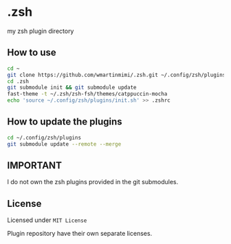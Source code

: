 # .zsh

my zsh plugin directory

## How to use

```sh
cd ~
git clone https://github.com/wmartinmimi/.zsh.git ~/.config/zsh/plugins
cd .zsh
git submodule init && git submodule update
fast-theme -t ~/.zsh/zsh-fsh/themes/catppuccin-mocha
echo 'source ~/.config/zsh/plugins/init.sh' >> .zshrc
```

## How to update the plugins

```sh
cd ~/.config/zsh/plugins
git submodule update --remote --merge
```

## IMPORTANT

I do not own the zsh plugins provided in the git submodules.

## License

Licensed under `MIT License`

Plugin repository have their own separate licenses.

